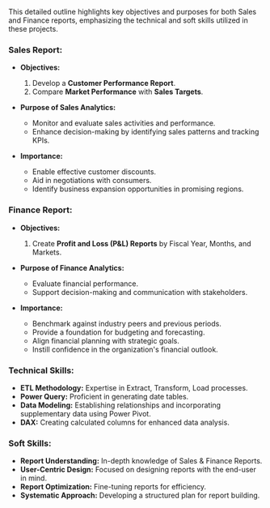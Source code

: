 This detailed outline highlights key objectives and purposes for both Sales and Finance reports, emphasizing the technical and soft skills utilized in these projects.

### **Sales Report:**
- **Objectives:**
  1. Develop a **Customer Performance Report**.
  2. Compare **Market Performance** with **Sales Targets**.

- **Purpose of Sales Analytics:**
  - Monitor and evaluate sales activities and performance.
  - Enhance decision-making by identifying sales patterns and tracking KPIs.

- **Importance:**
  - Enable effective customer discounts.
  - Aid in negotiations with consumers.
  - Identify business expansion opportunities in promising regions.

### **Finance Report:**
- **Objectives:**
  1. Create **Profit and Loss (P&L) Reports** by Fiscal Year, Months, and Markets.

- **Purpose of Finance Analytics:**
  - Evaluate financial performance.
  - Support decision-making and communication with stakeholders.

- **Importance:**
  - Benchmark against industry peers and previous periods.
  - Provide a foundation for budgeting and forecasting.
  - Align financial planning with strategic goals.
  - Instill confidence in the organization's financial outlook.

### **Technical Skills:**
- **ETL Methodology:** Expertise in Extract, Transform, Load processes.
- **Power Query:** Proficient in generating date tables.
- **Data Modeling:** Establishing relationships and incorporating supplementary data using Power Pivot.
- **DAX:** Creating calculated columns for enhanced data analysis.

### **Soft Skills:**
- **Report Understanding:** In-depth knowledge of Sales & Finance Reports.
- **User-Centric Design:** Focused on designing reports with the end-user in mind.
- **Report Optimization:** Fine-tuning reports for efficiency.
- **Systematic Approach:** Developing a structured plan for report building.


